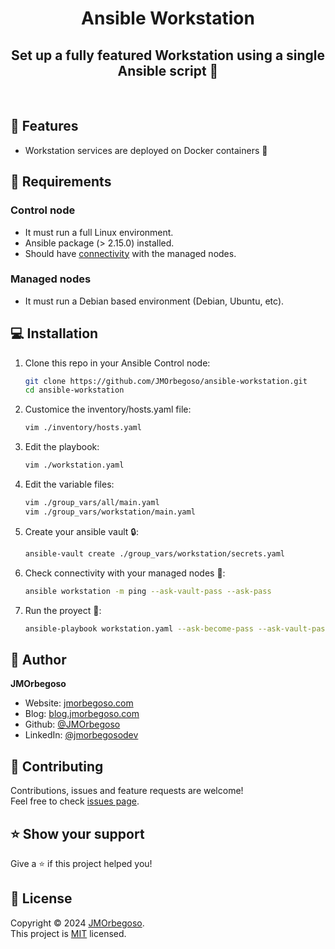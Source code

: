 <h1 align="center">Ansible Workstation</h1>
<h2 align="center">Set up a fully featured Workstation using a single Ansible script 🚀</h2>
<br/>

## 🌟 Features

- Workstation services are deployed on Docker containers 🐋

## 📌 Requirements

### Control node

- It must run a full Linux environment.
- Ansible package (> 2.15.0) installed.
- Should have [connectivity](https://docs.ansible.com/ansible/latest/inventory_guide/intro_inventory.html#connecting-to-hosts-behavioral-inventory-parameters) with the managed nodes.

### Managed nodes

- It must run a Debian based environment (Debian, Ubuntu, etc).

## 💻 Installation

1. Clone this repo in your Ansible Control node:

    ```BASH
    git clone https://github.com/JMOrbegoso/ansible-workstation.git
    cd ansible-workstation
    ```

2. Customice the inventory/hosts.yaml file:

    ```BASH
    vim ./inventory/hosts.yaml
    ```

3. Edit the playbook:

    ```BASH
    vim ./workstation.yaml
    ```

4. Edit the variable files:

    ```BASH
    vim ./group_vars/all/main.yaml
    vim ./group_vars/workstation/main.yaml
    ```

5. Create your ansible vault 🔒:

    ```BASH
    ansible-vault create ./group_vars/workstation/secrets.yaml
    ```

6. Check connectivity with your managed nodes 🛜:

    ```BASH
    ansible workstation -m ping --ask-vault-pass --ask-pass
    ```

7. Run the proyect 🚀:

    ```BASH
    ansible-playbook workstation.yaml --ask-become-pass --ask-vault-pass --ask-pass
    ```

## 👤 Author

**JMOrbegoso**

- Website: [jmorbegoso.com](https://www.jmorbegoso.com)
- Blog: [blog.jmorbegoso.com](https://blog.jmorbegoso.com)
- Github: [@JMOrbegoso](https://github.com/JMOrbegoso/)
- LinkedIn: [@jmorbegosodev](https://www.linkedin.com/in/jmorbegosodev/)

## 🤝 Contributing

Contributions, issues and feature requests are welcome!<br />Feel free to check [issues page](https://github.com/JMOrbegoso/ansible-workstation/issues).

## ⭐️ Show your support

Give a ⭐️ if this project helped you!

## 📝 License

Copyright © 2024 [JMOrbegoso](https://github.com/JMOrbegoso).<br />
This project is [MIT](https://github.com/JMOrbegoso/ansible-workstation/blob/main/LICENSE) licensed.

